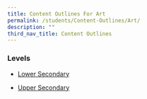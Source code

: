 ```yaml
---
title: Content Outlines For Art
permalink: /students/Content-Outlines/Art/
description: ""
third_nav_title: Content Outlines
---
```

### Levels

* [Lower Secondary](/files/Content%20Outlines%20For%20Art/Content-Outline-Art-Lower-Secondary-2021.pdf)

* [Upper Secondary](/files/Content%20Outlines%20For%20Art/Content-Outline-Art-Upper-Secondary-2021.pdf)